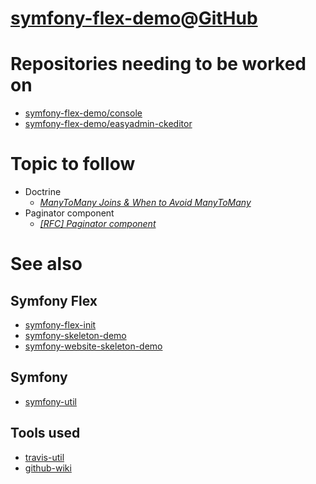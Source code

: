# [symfony-flex-demo](https://symfony-flex-demo.github.io)@[GitHub](https://github.com/symfony-flex-demo)

# Repositories needing to be worked on
* [symfony-flex-demo/console](https://github.com/symfony-flex-demo/console)
* [symfony-flex-demo/easyadmin-ckeditor](https://github.com/symfony-flex-demo/easyadmin-ckeditor)

# Topic to follow
* Doctrine
  * [*ManyToMany Joins & When to Avoid ManyToMany*](https://knpuniversity.com/screencast/doctrine-relations/many-to-many-joins)
* Paginator component
  * [*[RFC] Paginator component*](https://github.com/symfony/symfony/issues/27276)

# See also
## Symfony Flex
* [symfony-flex-init](https://symfony-flex-init.github.io)
* [symfony-skeleton-demo](https://symfony-skeleton-demo.github.io)
* [symfony-website-skeleton-demo](https://symfony-website-skeleton-demo.github.io)

## Symfony
* [symfony-util](https://symfony-util.github.io)

## Tools used
* [travis-util](https://travis-util.github.io/)
* [github-wiki](https://github-wiki.github.io/)
